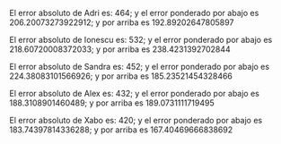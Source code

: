 El error absoluto de Adri es: 464; y el error ponderado por abajo es 206.20073273922912; y por arriba es 192.89202647805897 

El error absoluto de Ionescu es: 532; y el error ponderado por abajo es 218.60720008372033; y por arriba es 238.4231392702844 

El error absoluto de Sandra es: 452; y el error ponderado por abajo es 224.38083101566926; y por arriba es 185.23521454328466 

El error absoluto de Alex es: 432; y el error ponderado por abajo es 188.3108901460489; y por arriba es 189.0731111719495 

El error absoluto de Xabo es: 420; y el error ponderado por abajo es 183.74397814336288; y por arriba es 167.40469666838692 

